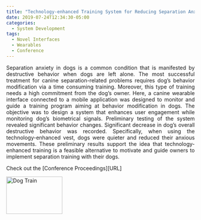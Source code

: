 ```yaml
---
title: "Technology-enhanced Training System for Reducing Separation Anxiety in Dogs"
date: 2019-07-24T12:34:30-05:00
categories:
  - System Development
tags:
  - Novel Interfaces
  - Wearables
  - Conference
---
```

<div style="text-align: justify"> 

Separation anxiety in dogs is a common condition that is manifested by destructive behavior when dogs are left alone. The most successful treatment for canine separation-related problems requires dog’s behavior modification via a time consuming training. Moreover, this type of training needs a high commitment from the dog’s owner. Here, a canine wearable interface connected to a mobile application was designed to monitor and guide a training program aiming at behavior modification in dogs. The objective was to design a system that enhances user engagement while monitoring dog’s biometrical signals. Preliminary testing of the system revealed significant behavior changes. Significant decrease in dog’s overall destructive behavior was recorded. Specifically, when using the technology-enhanced vest, dogs were quieter and reduced their anxious movements. These preliminary results support the idea that technology-enhanced training is a feasible alternative to motivate and guide owners to implement separation training with their dogs.

</div>
Check out the [Conference Proceedings][URL] 


<img src="https://github.com/ArceLopera/ArceLopera.github.io/tree/master/assets/images/Dog1.jpg" alt="Dog Train"
	title="Dog Anxiety Training" width="150" height="100" />
	
[URL]: https://link.springer.com/chapter/10.1007/978-3-030-23525-3_58